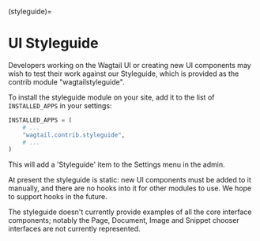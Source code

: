 (styleguide)=

# UI Styleguide

Developers working on the Wagtail UI or creating new UI components may wish to test their work against our Styleguide, which is provided as the contrib module "wagtailstyleguide".

To install the styleguide module on your site, add it to the list of `INSTALLED_APPS` in your settings:

```python
INSTALLED_APPS = (
    # ...
    "wagtail.contrib.styleguide",
    # ...
)
```

This will add a 'Styleguide' item to the Settings menu in the admin.

At present the styleguide is static: new UI components must be added to it manually, and there are no hooks into it for other modules to use. We hope to support hooks in the future.

The styleguide doesn't currently provide examples of all the core interface components; notably the Page, Document, Image and Snippet chooser interfaces are not currently represented.

